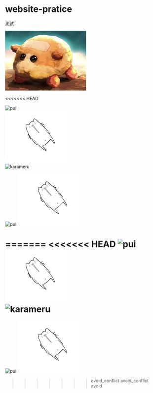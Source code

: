 # website-pratice
測試

![pui](./puipui/puipui.jpg)  

<<<<<<< HEAD

![pui](https://www.urad.com.tw/wp-content/uploads/2015/08/giphy.gif)  
![karameru](./puipui/200w.gif)  
![karameru](https://media.giphy.com/media/4ma6FjNRiRFLKUarSf/giphy.gif)  

![pui](https://www.urad.com.tw/wp-content/uploads/2015/08/giphy.gif)
![karameru](./puipui/200w.gif)


=======
<<<<<<< HEAD
![pui](https://www.urad.com.tw/wp-content/uploads/2015/08/giphy.gif)  
![karameru](./puipui/200w.gif)  
![karameru](https://media.giphy.com/media/4ma6FjNRiRFLKUarSf/giphy.gif)  
=======
![pui](https://www.urad.com.tw/wp-content/uploads/2015/08/giphy.gif)
![karameru](./puipui/200w.gif)

>>>>>>> avoid_conflict
>>>>>>> avoid_conflict
avoid